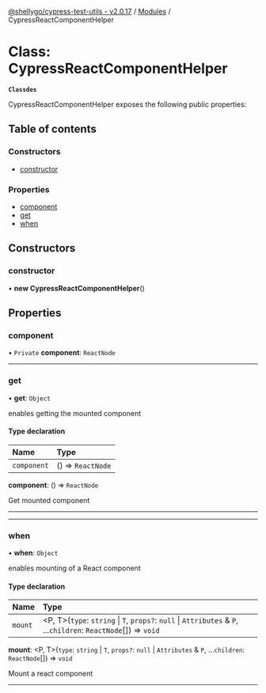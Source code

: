 [@shellygo/cypress-test-utils - v2.0.17](../README.md) / [Modules](../modules.md) / CypressReactComponentHelper

# Class: CypressReactComponentHelper

**`Classdes`**

CypressReactComponentHelper exposes the following public properties:

## Table of contents

### Constructors

- [constructor](CypressReactComponentHelper.md#constructor)

### Properties

- [component](CypressReactComponentHelper.md#component)
- [get](CypressReactComponentHelper.md#get)
- [when](CypressReactComponentHelper.md#when)

## Constructors

### constructor

• **new CypressReactComponentHelper**()

## Properties

### component

• `Private` **component**: `ReactNode`

___

### get

• **get**: `Object`

enables getting the mounted component

#### Type declaration

| Name | Type |
| :------ | :------ |
| `component` | () => `ReactNode` |

**component**: () => `ReactNode`

Get mounted component

-----

___

### when

• **when**: `Object`

enables mounting of a React component

#### Type declaration

| Name | Type |
| :------ | :------ |
| `mount` | <P, T\>(`type`: `string` \| `T`, `props?`: ``null`` \| `Attributes` & `P`, ...`children`: `ReactNode`[]) => `void` |

**mount**: <P, T\>(`type`: `string` \| `T`, `props?`: ``null`` \| `Attributes` & `P`, ...`children`: `ReactNode`[]) => `void`

Mount a react component

-----
